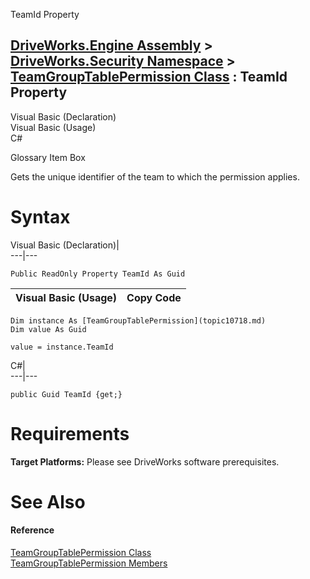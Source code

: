 TeamId Property   
  
[DriveWorks.Engine Assembly](topic2156.md) > [DriveWorks.Security Namespace](topic10574.md) > [TeamGroupTablePermission Class](topic10718.md) : TeamId Property  
---  
  
Visual Basic (Declaration)    
Visual Basic (Usage)    
C# 

Glossary Item Box

Gets the unique identifier of the team to which the permission applies. 

# Syntax

Visual Basic (Declaration)|   
---|---  
      
    
    Public ReadOnly Property TeamId As Guid  
  
Visual Basic (Usage)| Copy Code  
---|---  
      
    
    Dim instance As [TeamGroupTablePermission](topic10718.md)
    Dim value As Guid
     
    value = instance.TeamId  
  
C#|   
---|---  
      
    
    public Guid TeamId {get;}  
  
# Requirements

**Target Platforms:** Please see DriveWorks software prerequisites.

# See Also

#### Reference

[TeamGroupTablePermission Class](topic10718.md)   
[TeamGroupTablePermission Members](topic10719.md)


